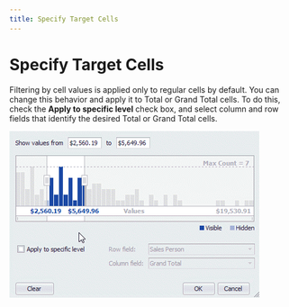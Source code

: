```yaml
---
title: Specify Target Cells
---
```

# Specify Target Cells
Filtering by cell values is applied only to regular cells by default. You can change this behavior and apply it to Total or Grand Total cells. To do this, check the **Apply to specific level** check box, and select column and row fields that identify the desired Total or Grand Total cells.

![EUC_SummaryFilter_ChangeLevel](../../../../../images/Img16909.gif)